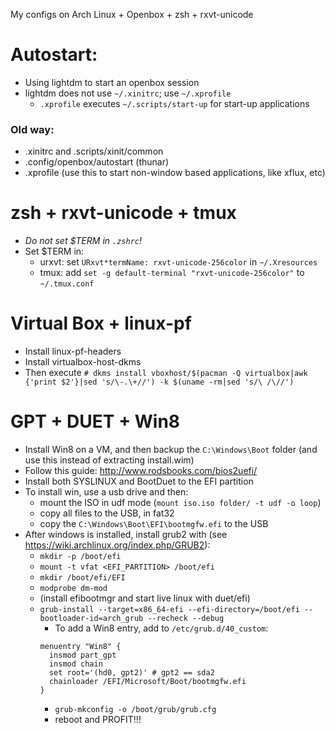 My configs on Arch Linux + Openbox + zsh + rxvt-unicode

# Autostart:
- Using lightdm to start an openbox session
- lightdm does not use `~/.xinitrc`; use `~/.xprofile`
  * `.xprofile` executes `~/.scripts/start-up` for start-up applications
  
### Old way:
- .xinitrc and .scripts/xinit/common
- .config/openbox/autostart (thunar)
- .xprofile (use this to start non-window based applications, like xflux, etc)

# zsh + rxvt-unicode + tmux
- *Do not set $TERM in `.zshrc`!*
- Set $TERM in:
  * urxvt: set `URxvt*termName: rxvt-unicode-256color` in `~/.Xresources`
  * tmux: add `set -g default-terminal "rxvt-unicode-256color"` to `~/.tmux.conf`

# Virtual Box + linux-pf
- Install linux-pf-headers
- Install virtualbox-host-dkms
- Then execute `# dkms install vboxhost/$(pacman -Q virtualbox|awk {'print $2'}|sed 's/\-.\+//') -k $(uname -rm|sed 's/\ /\//')`

# GPT + DUET + Win8

- Install Win8 on a VM, and then backup the `C:\Windows\Boot` folder (and use this instead of extracting install.wim)
- Follow this guide: http://www.rodsbooks.com/bios2uefi/
- Install both SYSLINUX and BootDuet to the EFI partition
- To install win, use a usb drive and then:
  * mount the ISO in udf mode (`mount iso.iso folder/ -t udf -o loop`)
  * copy all files to the USB, in fat32
  * copy the `C:\Windows\Boot\EFI\bootmgfw.efi` to the USB
- After windows is installed, install grub2 with (see https://wiki.archlinux.org/index.php/GRUB2):
  * `mkdir -p /boot/efi`
  * `mount -t vfat <EFI_PARTITION> /boot/efi`
  * `mkdir /boot/efi/EFI`
  * `modprobe dm-mod`
  * (install efibootmgr and start live linux with duet/efi)
  * `grub-install --target=x86_64-efi --efi-directory=/boot/efi --bootloader-id=arch_grub --recheck --debug`
    - To add a Win8 entry, add to `/etc/grub.d/40_custom`:
    ```
    menuentry "Win8" {
      insmod part_gpt
      insmod chain
      set root='(hd0, gpt2)' # gpt2 == sda2
      chainloader /EFI/Microsoft/Boot/bootmgfw.efi
    }
    ```
    - `grub-mkconfig -o /boot/grub/grub.cfg`
    - reboot and PROFIT!!!
